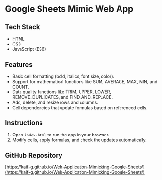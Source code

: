 # Google Sheets Mimic Web App

## Tech Stack
- HTML
- CSS
- JavaScript (ES6)


## Features
- Basic cell formatting (bold, italics, font size, color).
- Support for mathematical functions like SUM, AVERAGE, MAX, MIN, and COUNT.
- Data quality functions like TRIM, UPPER, LOWER, REMOVE_DUPLICATES, and FIND_AND_REPLACE.
- Add, delete, and resize rows and columns.
- Cell dependencies that update formulas based on referenced cells.

## Instructions
1. Open `index.html` to run the app in your browser.
2. Modify cells, apply formulas, and check the updates automatically.

## GitHub Repository
[https://kaif-g.github.io/Web-Application-Mimicking-Google-Sheets/](https://kaif-g.github.io/Web-Application-Mimicking-Google-Sheets/)
